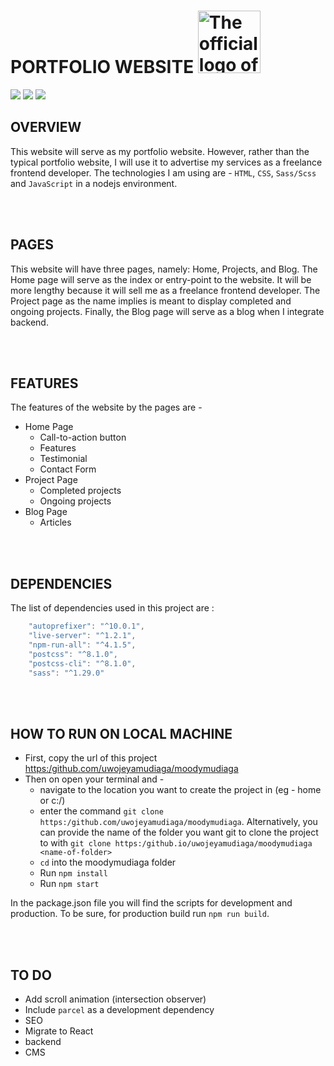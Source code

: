 
# PORTFOLIO WEBSITE <img src="images/logo.png" alt="The official logo of Mudi" width="100px">

[![](https://img.shields.io/badge/Twitter-%40moodymudiaga-9cf?style=plastic&logo=twitter&labelColor=white&logoWidth=20)](https://twitter.com/MoodyMudiaga)
[![](https://img.shields.io/badge/LinkedIn-Mudiaga%20Moody%20Uwojeya-blue?style=plastic&logo=linkedin&labelColor=lightgrey&logoWidth=20)](https://www.linkedin.com/in/mudiaga-moody-uwojeya)
[![](https://img.shields.io/badge/Gmail-mudiagauwojeya@gmail.com-red?style=plastic&logo=gmail&labelColor=lightgrey&logoWidth=20)](mailto:moody.mudiaga@gmail.com)

## OVERVIEW

This website will serve as my portfolio website. However, rather than the typical portfolio website, I will use it to advertise my services as a freelance frontend developer. The technologies I am using are - `HTML`, `CSS`, `Sass/Scss` and `JavaScript` in a nodejs environment.

<br>
<br>

## PAGES

This website will have three pages, namely: Home, Projects, and Blog. The Home page will serve as the index or entry-point to the website. It will be more lengthy because it will sell me as a freelance frontend developer. The Project page as the name implies is meant to display completed and ongoing projects. Finally, the Blog page will serve as a blog when I integrate backend.

<br>
<br>

## FEATURES

The features of the website by the pages are -
+ Home Page
    * Call-to-action button
    * Features
    * Testimonial
    * Contact Form
+ Project Page
    * Completed projects
    * Ongoing projects
+ Blog Page
    * Articles

<br>
<br>

## DEPENDENCIES

The list of dependencies used in this project are :
```javascript
    "autoprefixer": "^10.0.1",
    "live-server": "^1.2.1",
    "npm-run-all": "^4.1.5",
    "postcss": "^8.1.0",
    "postcss-cli": "^8.1.0",
    "sass": "^1.29.0"
```

<br>
<br>

## HOW TO RUN ON LOCAL MACHINE

* First, copy the url of this project [https:/github.com/uwojeyamudiaga/moodymudiaga](https:/github.com/uwojeyamudiaga/moodymudiaga)
* Then on open your terminal and -
    - navigate to the location you want to create the project in (eg - home or c:/)
    - enter the command `git clone https:/github.com/uwojeyamudiaga/moodymudiaga`. Alternatively, you can provide the name of the folder you want git to clone the project to with `git clone https:/github.io/uwojeyamudiaga/moodymudiaga <name-of-folder>`
    - `cd` into the moodymudiaga folder
    - Run `npm install`
    - Run `npm start`

In the package.json file you will find the scripts for development and production. To be sure, for production build run `npm run build`.

<br>
<br>

## TO DO

+ Add scroll animation (intersection observer)
+ Include `parcel` as a development dependency
+ SEO
+ Migrate to React
+ backend
+ CMS

